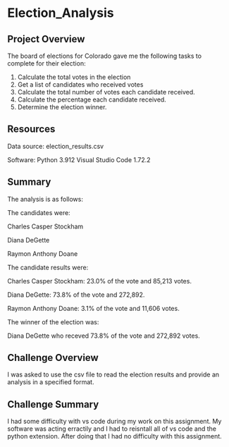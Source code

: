 # Election_Analysis

## Project Overview
The board of elections for Colorado gave me the following tasks to complete for their election:

1. Calculate the total votes in the election
2. Get a list of candidates who received votes
3. Calculate the total number of votes each candidate received.
4. Calculate the percentage each candidate received.
5. Determine the election winner.

## Resources
Data source: election_results.csv <P></P>
Software: Python 3.912 Visual Studio Code 1.72.2

## Summary

The analysis is as follows:

The candidates were:

Charles Casper Stockham <P></P>
Diana DeGette <P></P>
Raymon Anthony Doane <P></P>

The candidate results were:

Charles Casper Stockham: 23.0% of the vote and 85,213 votes. <P></P>
Diana DeGette: 73.8% of the vote and 272,892. <P></P>
Raymon Anthony Doane: 3.1% of the vote and 11,606 votes. <P></P>

The winner of the election was:

Diana DeGette who receved 73.8% of the vote and 272,892 votes.

## Challenge Overview

I was asked to use the csv file to read the election results and provide an analysis in a specified format.

## Challenge Summary

I had some difficulty with vs code during my work on this assignment. My software was acting erractily and I had to reisntall all of vs code and the python extension. After doing that I had no difficulty with this assignment.


